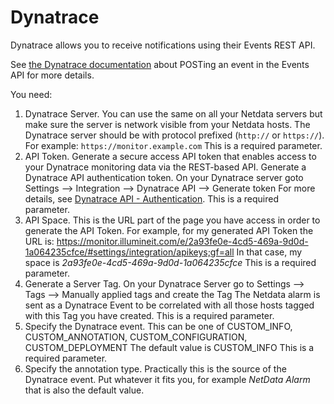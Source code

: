 <!--
---
title: "Dynatrace"
custom_edit_url: https://github.com/netdata/netdata/edit/master/health/notifications/dynatrace/README.md
---
-->

# Dynatrace

Dynatrace allows you to receive notifications using their Events REST API.

See [the Dynatrace documentation](https://www.dynatrace.com/support/help/extend-dynatrace/dynatrace-api/environment-api/events/post-event/) about POSTing an event in the Events API for more details.



You need:

1.  Dynatrace Server. You can use the same on all your Netdata servers but make sure the server is network visible from your Netdata hosts.
The Dynatrace server should be with protocol prefixed (`http://` or `https://`). For example: `https://monitor.example.com`
This is a required parameter.
2.  API Token. Generate a secure access API token that enables access to your Dynatrace monitoring data via the REST-based API.
Generate a Dynatrace API authentication token. On your Dynatrace server goto Settings --> Integration --> Dynatrace API --> Generate token
For more details, see [Dynatrace API - Authentication](https://www.dynatrace.com/support/help/extend-dynatrace/dynatrace-api/basics/dynatrace-api-authentication/).
This is a required parameter.
3.  API Space. This is the URL part of the page you have access in order to generate the API Token. For example, for my generated API Token the URL is:
https://monitor.illumineit.com/e/2a93fe0e-4cd5-469a-9d0d-1a064235cfce/#settings/integration/apikeys;gf=all
In that case, my space is _2a93fe0e-4cd5-469a-9d0d-1a064235cfce_
This is a required parameter.
4. Generate a Server Tag. On your Dynatrace Server go to Settings --> Tags --> Manually applied tags and create the Tag
The Netdata alarm is sent as a Dynatrace Event to be correlated with all those hosts tagged with this Tag you have created.
This is a required parameter.
5. Specify the Dynatrace event. This can be one of CUSTOM_INFO, CUSTOM_ANNOTATION, CUSTOM_CONFIGURATION, CUSTOM_DEPLOYMENT
The default value is CUSTOM_INFO
This is a required parameter.
6. Specify the annotation type. Practically this is the source of the Dynatrace event. Put whatever it fits you, for example 
_NetData Alarm_ that is also the default value.
